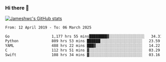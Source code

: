 ### Hi there 👋

[![Jameshwc's GitHub stats](https://github-readme-stats.vercel.app/api?username=jameshwc)](https://github.com/anuraghazra/github-readme-stats)

<!--START_SECTION:waka-->

```txt
From: 12 April 2019 - To: 06 March 2025

Go                   1,177 hrs 55 mins████████▓░░░░░░░░░░░░░░░░   34.31 %
Python               809 hrs 53 mins ██████░░░░░░░░░░░░░░░░░░░   23.59 %
YAML                 488 hrs 22 mins ███▓░░░░░░░░░░░░░░░░░░░░░   14.22 %
C                    112 hrs 51 mins ▓░░░░░░░░░░░░░░░░░░░░░░░░   03.29 %
Swift                108 hrs 34 mins ▓░░░░░░░░░░░░░░░░░░░░░░░░   03.16 %
```

<!--END_SECTION:waka-->